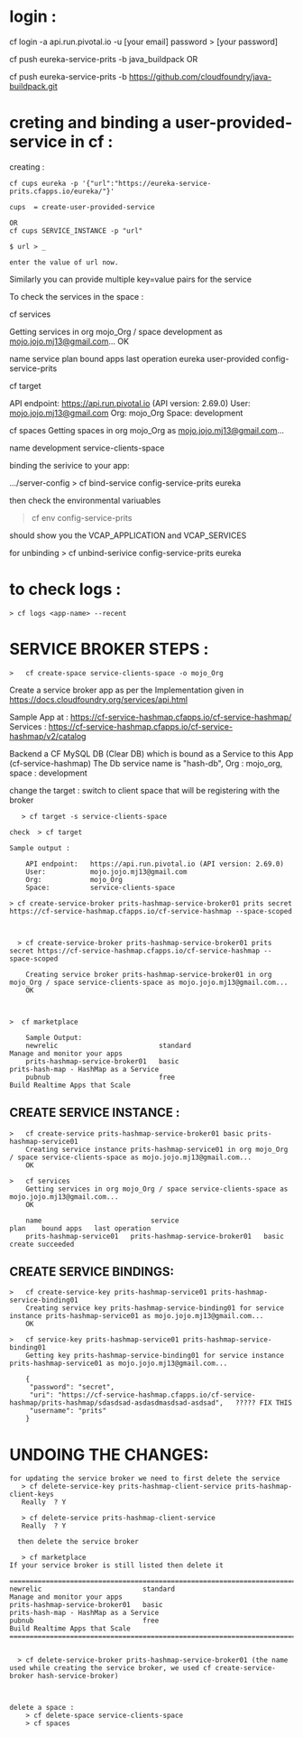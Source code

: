 login :
==============================================================================
cf login -a api.run.pivotal.io -u [your email]
password > [your password]

cf push eureka-service-prits -b java_buildpack
OR

cf push eureka-service-prits -b https://github.com/cloudfoundry/java-buildpack.git


creting and binding a user-provided-service in cf :
===============================================================================

creating :

	cf cups eureka -p '{"url":"https://eureka-service-prits.cfapps.io/eureka/"}'
	
	cups  = create-user-provided-service
	
	OR
	cf cups SERVICE_INSTANCE -p "url"
	
	$ url > _

	enter the value of url now.

Similarly you can provide multiple key=value pairs for the service

To check the services  in the space :

cf services	

Getting services in org mojo_Org / space development as mojo.jojo.mj13@gmail.com...
OK

name     service         plan   bound apps             last operation
eureka   user-provided          config-service-prits

cf target

API endpoint:   https://api.run.pivotal.io (API version: 2.69.0)
User:           mojo.jojo.mj13@gmail.com
Org:            mojo_Org
Space:          development


cf spaces
Getting spaces in org mojo_Org as mojo.jojo.mj13@gmail.com...

name
development
service-clients-space


	
binding the serivice to your app:

.../server-config > cf bind-service config-service-prits eureka


then check the environmental variuables

   > cf env config-service-prits
   
   
   should show you the VCAP_APPLICATION and VCAP_SERVICES
   

for unbinding  > cf unbind-serivice config-service-prits eureka

to check logs :
==============================


    > cf logs <app-name> --recent
	

SERVICE BROKER STEPS :
==============================================================================================

	>	cf create-space service-clients-space -o mojo_Org

Create a service broker app as per the Implementation given in https://docs.cloudfoundry.org/services/api.html

Sample App at :  https://cf-service-hashmap.cfapps.io/cf-service-hashmap/
Services  : https://cf-service-hashmap.cfapps.io/cf-service-hashmap/v2/catalog


Backend a CF MySQL DB (Clear DB) which is bound as a Service to this App (cf-service-hashmap)
The Db service name is "hash-db", Org  : mojo_org, space : development


change the target : switch to client space that will be registering with the broker

       > cf target -s service-clients-space 

	check  > cf target 

	Sample output :
	
		API endpoint:   https://api.run.pivotal.io (API version: 2.69.0)
		User:           mojo.jojo.mj13@gmail.com
		Org:            mojo_Org
		Space:          service-clients-space

    > cf create-service-broker prits-hashmap-service-broker01 prits secret https://cf-service-hashmap.cfapps.io/cf-service-hashmap --space-scoped 
  
  	 	

	  >	cf create-service-broker prits-hashmap-service-broker01 prits secret https://cf-service-hashmap.cfapps.io/cf-service-hashmap --space-scoped

		Creating service broker prits-hashmap-service-broker01 in org mojo_Org / space service-clients-space as mojo.jojo.mj13@gmail.com...
		OK


		
	>  cf marketplace

		Sample Output:
		newrelic                         standard                                                                             Manage and monitor your apps
		prits-hashmap-service-broker01   basic                                                                                prits-hash-map - HashMap as a Service
		pubnub                           free                                                                                 Build Realtime Apps that Scale
	

CREATE SERVICE INSTANCE :
------------------------------------------------------------------------------------------------------------------------------------------	
	> 	cf create-service prits-hashmap-service-broker01 basic prits-hashmap-service01
		Creating service instance prits-hashmap-service01 in org mojo_Org / space service-clients-space as mojo.jojo.mj13@gmail.com...
		OK
	
	>	cf services
		Getting services in org mojo_Org / space service-clients-space as mojo.jojo.mj13@gmail.com...
		OK

		name                           service                          plan    bound apps   last operation
		prits-hashmap-service01   prits-hashmap-service-broker01   basic                create succeeded

CREATE SERVICE BINDINGS:
--------------------------------------------------------------------------------------------------------------------------------------------
    >	cf create-service-key prits-hashmap-service01 prits-hashmap-service-binding01
		Creating service key prits-hashmap-service-binding01 for service instance prits-hashmap-service01 as mojo.jojo.mj13@gmail.com...
		OK

    >	cf service-key prits-hashmap-service01 prits-hashmap-service-binding01
		Getting key prits-hashmap-service-binding01 for service instance prits-hashmap-service01 as mojo.jojo.mj13@gmail.com...

		{
		 "password": "secret",
		 "uri": "https://cf-service-hashmap.cfapps.io/cf-service-hashmap/prits-hashmap/sdasdsad-asdasdmasdsad-asdsad",   ????? FIX THIS 
		 "username": "prits"
		}
	


UNDOING THE CHANGES:
===========================================================================================================================


	for updating the service broker we need to first delete the service 
	   > cf delete-service-key prits-hashmap-client-service prits-hashmap-client-keys 
	   Really  ? Y
	   
	   > cf delete-service prits-hashmap-client-service
	   Really  ? Y
	   
	  then delete the service broker 
	  
	   > cf marketplace 
	If your service broker is still listed then delete it
	
	=====================================================================================================================================================
	newrelic                         standard                                                                             Manage and monitor your apps
	prits-hashmap-service-broker01   basic                                                                                prits-hash-map - HashMap as a Service
	pubnub                           free                                                                                 Build Realtime Apps that Scale
	=====================================================================================================================================================
	
	
	  > cf delete-service-broker prits-hashmap-service-broker01 (the name used while creating the service broker, we used cf create-service-broker hash-service-broker)
	  
	  

	delete a space : 
	    > cf delete-space service-clients-space
	    > cf spaces
	   
	 
	







 
  
  
  
   
   
	


 
	
	
	



